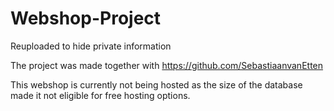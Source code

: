 # Webshop-Project
Reuploaded to hide private information

The project was made together with https://github.com/SebastiaanvanEtten

This webshop is currently not being hosted as the size of the database made it not eligible for free hosting options.
